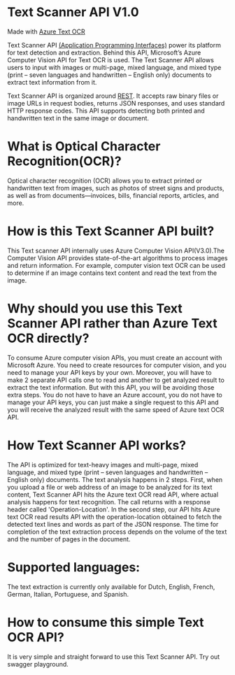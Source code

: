 # Text Scanner API  V1.0
Made with [Azure Text OCR](https://docs.microsoft.com/en-us/azure/cognitive-services/computer-vision/overview-ocr)




Text Scanner API [(Application Programming Interfaces)](https://en.wikipedia.org/wiki/API) power its platform for text detection and extraction. Behind this API, Microsoft’s Azure Computer Vision API for Text OCR is used. The Text Scanner API allows users to input with  images or  multi-page, mixed language, and mixed type (print – seven languages and handwritten – English only) documents to extract text information from it.

Text Scanner API  is organized around [REST](https://en.wikipedia.org/wiki/Representational_state_transfer). It accepts raw binary files or image URLs in request bodies, returns JSON responses, and uses standard HTTP response codes.  This API supports detecting both printed and handwritten text in the same image or document.

# What is Optical Character Recognition(OCR)?
Optical character recognition (OCR) allows you to extract printed or handwritten text from images, such as photos of street signs and products, as well as from documents—invoices, bills, financial reports, articles, and more. 

# How is this  Text Scanner API built?
This Text scanner API  internally uses Azure Computer Vision API(V3.0).The Computer Vision API provides state-of-the-art algorithms to process images and return information. For example, computer vision text OCR can be used to determine if an image contains text content and read the text from the image.

# Why should you use this Text Scanner API rather than Azure Text OCR directly?
To consume Azure computer vision APIs, you must create an account with Microsoft Azure. You need to create resources for computer vision, and you need to manage your API keys by your own. Moreover, you will have to make 2 separate API calls one to read and another to get analyzed result to extract the text information. But with this API, you will be avoiding those extra steps. You do not have to have an Azure account, you do not have to manage your API keys, you can just make a single request to this API and you will receive the analyzed result with the same speed of Azure text OCR API.

# How Text Scanner API works?
The  API is optimized for text-heavy images and multi-page, mixed language, and mixed type (print – seven languages and handwritten – English only) documents. The text analysis happens in 2 steps. First, when you upload a file or web address of an image to be analyzed for its text content, Text Scanner API hits the Azure text OCR read API, where actual analysis happens for text recognition. The call returns with a response header called 'Operation-Location'. In the second step,  our API hits Azure text OCR  read results API  with the operation-location obtained  to fetch the detected text lines and words as part of the JSON response. The time for completion of the text extraction process depends on the volume of the text and the number of pages in the document.

# Supported languages:
The text extraction is currently only available for Dutch, English, French, German, Italian, Portuguese, and Spanish.

# How to consume this simple Text OCR API?
It is very simple and straight forward to use this Text Scanner API. Try out swagger playground. 
                                                                                                                  
